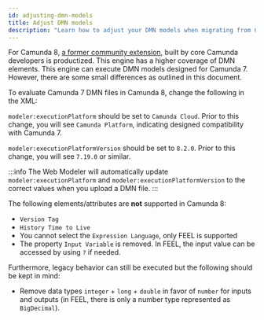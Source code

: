 ```yaml
---
id: adjusting-dmn-models
title: Adjust DMN models
description: "Learn how to adjust your DMN models when migrating from Camunda 7 to Camunda 8."
---
```


For Camunda 8, [a former community extension](https://github.com/camunda-community-hub/dmn-scala), built by core Camunda developers is productized. This engine has a higher coverage of DMN elements. This engine can execute DMN models designed for Camunda 7. However, there are some small differences as outlined in this document.

To evaluate Camunda 7 DMN files in Camunda 8, change the following in the XML:

`modeler:executionPlatform` should be set to `Camunda Cloud`. Prior to this change, you will see `Camunda Platform`, indicating designed compatibility with Camunda 7.

`modeler:executionPlatformVersion` should be set to `8.2.0`. Prior to this change, you will see `7.19.0` or similar.

:::info
The Web Modeler will automatically update `modeler:executionPlatform` and `modeler:executionPlatformVersion` to the correct values when you upload a DMN file.
:::

The following elements/attributes are **not** supported in Camunda 8:

- `Version Tag`
- `History Time to Live`
- You cannot select the `Expression Language`, only FEEL is supported
- The property `Input Variable` is removed. In FEEL, the input value can be accessed by using `?` if needed.

Furthermore, legacy behavior can still be executed but the following should be kept in mind:

- Remove data types `integer` + `long` + `double` in favor of `number` for inputs and outputs (in FEEL, there is only a number type represented as `BigDecimal`).
